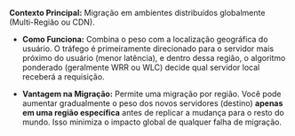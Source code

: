 **Contexto Principal:** Migração em ambientes distribuídos globalmente (Multi-Região ou CDN).

- **Como Funciona:** Combina o peso com a localização geográfica do usuário. O tráfego é primeiramente direcionado para o servidor mais próximo do usuário (menor latência), e dentro dessa região, o algoritmo ponderado (geralmente WRR ou WLC) decide qual servidor local receberá a requisição.
    
- **Vantagem na Migração:** Permite uma migração por região. Você pode aumentar gradualmente o peso dos novos servidores (destino) **apenas em uma região específica** antes de replicar a mudança para o resto do mundo. Isso minimiza o impacto global de qualquer falha de migração.